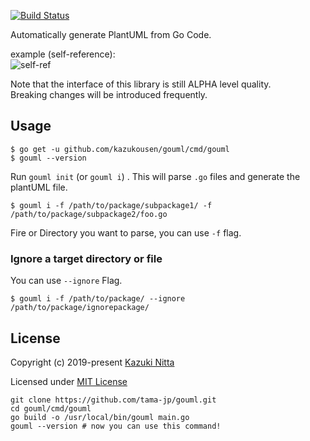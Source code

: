 [![Build Status](https://travis-ci.org/kazukousen/gouml.svg?branch=master)](https://travis-ci.org/kazukousen/gouml)  

Automatically generate PlantUML from Go Code.  

example (self-reference):  
![self-ref](self-ref.png)

Note that the interface of this library is still ALPHA level quality.  
Breaking changes will be introduced frequently.  

## Usage

```console
$ go get -u github.com/kazukousen/gouml/cmd/gouml
$ gouml --version
```

Run `gouml init` (or `gouml i`) . This will parse `.go` files and generate the plantUML file.  

```console
$ gouml i -f /path/to/package/subpackage1/ -f /path/to/package/subpackage2/foo.go
```

Fire or Directory you want to parse, you can use `-f` flag.  

### Ignore a target directory or file

You can use `--ignore` Flag.  

```console
$ gouml i -f /path/to/package/ --ignore /path/to/package/ignorepackage/
```

## License

Copyright (c) 2019-present [Kazuki Nitta](https://github.com/kazukousen)

Licensed under [MIT License](./LICENSE)


```
git clone https://github.com/tama-jp/gouml.git
cd gouml/cmd/gouml
go build -o /usr/local/bin/gouml main.go
gouml --version # now you can use this command!
```
